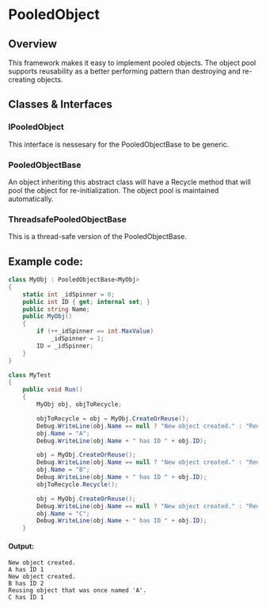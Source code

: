 ﻿# PooledObject

## Overview
This framework makes it easy to implement pooled objects. The object pool supports reusability as a better performing pattern than destroying and re-creating objects.

## Classes & Interfaces

### IPooledObject
This interface is nessesary for the PooledObjectBase to be generic.

### PooledObjectBase
An object inheriting this abstract class will have a Recycle method that will pool the object for re-initialization. The object pool is maintained automatically.

### ThreadsafePooledObjectBase
This is a thread-safe version of the PooledObjectBase.

## Example code:
```C#
class MyObj : PooledObjectBase<MyObj>
{
    static int _idSpinner = 0;
    public int ID { get; internal set; }
    public string Name;
    public MyObj()
    {
        if (++_idSpinner == int.MaxValue)
            _idSpinner = 1;
        ID = _idSpinner;
    }
}

class MyTest
{
    public void Run()
    {
        MyObj obj, objToRecycle;

        objToRecycle = obj = MyObj.CreateOrReuse();
        Debug.WriteLine(obj.Name == null ? "New object created." : "Reusing object that was once named '" + obj.Name + "'.");
        obj.Name = "A";
        Debug.WriteLine(obj.Name + " has ID " + obj.ID);

        obj = MyObj.CreateOrReuse();
        Debug.WriteLine(obj.Name == null ? "New object created." : "Reusing object that was once named '" + obj.Name + "'.");
        obj.Name = "B";
        Debug.WriteLine(obj.Name + " has ID " + obj.ID);
        objToRecycle.Recycle();

        obj = MyObj.CreateOrReuse();
        Debug.WriteLine(obj.Name == null ? "New object created." : "Reusing object that was once named '" + obj.Name + "'.");
        obj.Name = "C";
        Debug.WriteLine(obj.Name + " has ID " + obj.ID);
    }
```
#### Output:
```pseudocode
New object created.
A has ID 1
New object created.
B has ID 2
Reusing object that was once named 'A'.
C has ID 1
```